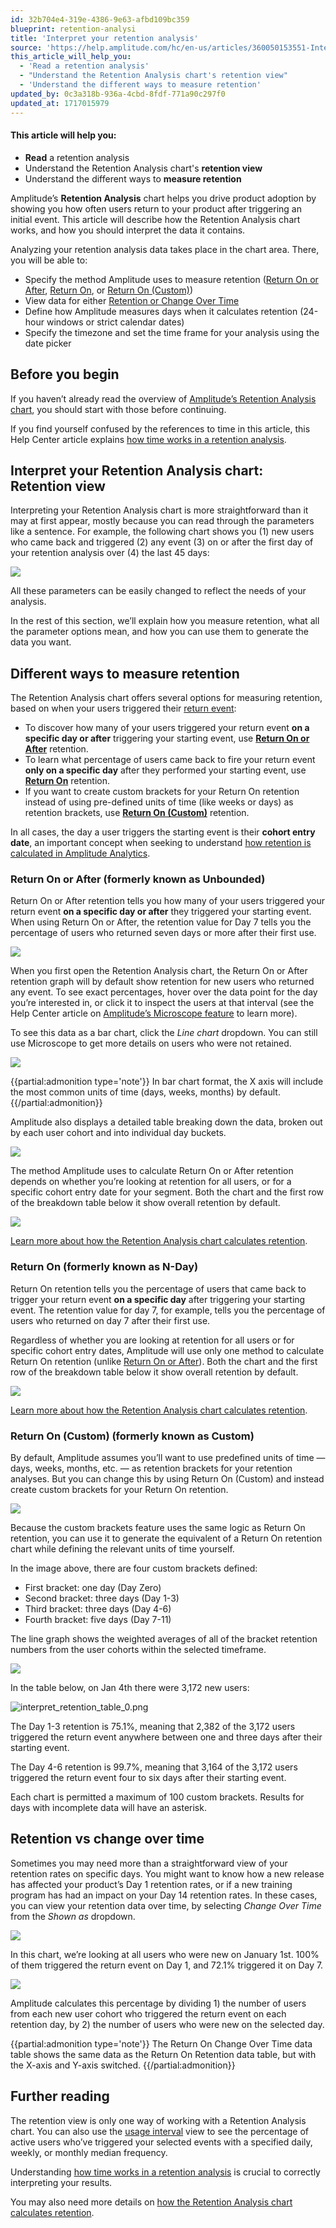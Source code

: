 ```yaml
---
id: 32b704e4-319e-4386-9e63-afbd109bc359
blueprint: retention-analysi
title: 'Interpret your retention analysis'
source: 'https://help.amplitude.com/hc/en-us/articles/360050153551-Interpret-your-retention-analysis'
this_article_will_help_you:
  - 'Read a retention analysis'
  - "Understand the Retention Analysis chart's retention view"
  - 'Understand the different ways to measure retention'
updated_by: 0c3a318b-936a-4cbd-8fdf-771a90c297f0
updated_at: 1717015979
---
```

#### This article will help you:

* **Read** a retention analysis
* Understand the Retention Analysis chart's **retention view**
* Understand the different ways to **measure retention**

Amplitude’s **Retention Analysis** chart helps you drive product adoption by showing you how often users return to your product after triggering an initial event. This article will describe how the Retention Analysis chart works, and how you should interpret the data it contains.

Analyzing your retention analysis data takes place in the chart area. There, you will be able to:

* Specify the method Amplitude uses to measure retention ([Return On or After](#return-on-or-after-formerly-known-as-unbounded), [Return On](#return-on-formerly-known-as-n-dayn), or [Return On (Custom)](#return-on-custom-formerly-known-as-customM))
* View data for either [Retention or Change Over Time](#retention-vs-change-over-time)
* Define how Amplitude measures days when it calculates retention (24-hour windows or strict calendar dates)
* Specify the timezone and set the time frame for your analysis using the date picker

## Before you begin

If you haven’t already read the overview of [Amplitude’s Retention Analysis chart](/analytics/charts/retention-analysis/retention-analysis-build), you should start with those before continuing.

If you find yourself confused by the references to time in this article, this Help Center article explains [how time works in a retention analysis](/analytics/charts/retention-analysis/retention-analysis-time).

## Interpret your Retention Analysis chart: Retention view

Interpreting your Retention Analysis chart is more straightforward than it may at first appear, mostly because you can read through the parameters like a sentence. For example, the following chart shows you (1) new users who came back and triggered (2) any event (3) on or after the first day of your retention analysis over (4) the last 45 days:

![](/output/img/retention-analysis/74DES2Jrsevos_3NFQVcflLDYPUdiRChuZRqCMus-r_OV3iKrStpaxhSDz3WLbenhBk9B7ghd2UKpUZxIvpYMu_DuuysPfbmmO8C_kYjytdx3BcaQ718RPW3FUb6wSNiT01ELWajOExzzVTEAX1Trac)

All these parameters can be easily changed to reflect the needs of your analysis.

In the rest of this section, we’ll explain how you measure retention, what all the parameter options mean, and how you can use them to generate the data you want.

## Different ways to measure retention

The Retention Analysis chart offers several options for measuring retention, based on when your users triggered their [return event](https://help.amplitude.com/hc/en-us/articles/230543327):

* To discover how many of your users triggered your return event **on a specific day or after** triggering your starting event, use [**Return On or After**](#h_01GXB4EFQ2VXSYEZ0CRMF09AJS) retention.
* To learn what percentage of users came back to fire your return event **only on a specific day** after they performed your starting event, use [**Return On**](#h_01GXB4F62TJEH50T03FGGH0HY4) retention.
* If you want to create custom brackets for your Return On retention instead of using pre-defined units of time (like weeks or days) as retention brackets, use [**Return On (Custom)**](#h_01GXB4G5DKK9F46NHPXCP7QAXM) retention.

In all cases, the day a user triggers the starting event is their **cohort entry date**, an important concept when seeking to understand [how retention is calculated in Amplitude Analytics](/analytics/charts/retention-analysis/retention-analysis-calculation).

### Return On or After (formerly known as Unbounded)

Return On or After retention tells you how many of your users triggered your return event **on a specific day or after** they triggered your starting event. When using Return On or After, the retention value for Day 7 tells you the percentage of users who returned seven days or more after their first use.

![](/output/img/retention-analysis/G0je2VZ6bC5-8FgVpR447ORVYTh6K5oioQYWUeGAf4jBgUxbrY73AS90DYAZoGBSJnRC_LGBkcmU5-Nr25uOqnhcAHiQF39zTzsI9OzLLyE61aBwstzxdVReyBmeB4aSZ2AFNUslFYrnnF1T3c1QMpA)

When you first open the Retention Analysis chart, the Return On or After retention graph will by default show retention for new users who returned any event. To see exact percentages, hover over the data point for the day you’re interested in, or click it to inspect the users at that interval (see the Help Center article on [Amplitude’s Microscope feature](/analytics/microscope) to learn more).

To see this data as a bar chart, click the *Line chart* dropdown. You can still use Microscope to get more details on users who were not retained.

![](/output/img/retention-analysis/gth-d_Zj_Z5fVEFTF9pLi-jpzxMMeuxzFJGGGFEG95hKNuWZ5U3VN5vTAsYAzE6HAe491gGmyLTD7eRg42LzdF48B18vIPW69mR4436Ynvt9EfpXx2IFm7LAPDp-TPKfQnZTpZIRynys-xsodwwPMN0)

{{partial:admonition type='note'}}
In bar chart format, the X axis will include the most common units of time (days, weeks, months) by default. 
{{/partial:admonition}}

Amplitude also displays a detailed table breaking down the data, broken out by each user cohort and into individual day buckets.

![](/output/img/retention-analysis/3KUJ9cZEpmZSzFT4nW3EnJx3bI0_RjsTA-2_P0xLxGEX0pBCgfBBf4-4ENWWCg7NKm1NMR78zWuI7b-SH04HDTaGOM0oJFc2OwFEU0rbDRJljqhxBskurC9I3aFRGZrtUPBygOV-ajmfQcT-_Yq4ZAU)

The method Amplitude uses to calculate Return On or After retention depends on whether you’re looking at retention for all users, or for a specific cohort entry date for your segment. Both the chart and the first row of the breakdown table below it show overall retention by default.

![](/output/img/retention-analysis/KgKmhbVAqbTfY3xL01ZIXXwEAvoOhEgTo1gDO0r7wt2Jo-SCaI0vUlg826rnXWCB51t9yEWx7nq971tHC3p87norNkE9TgrpYVYl8eNIpEzqfYTiFt2-322WOuffmIhCXhU86lq_2NdkFc5FuTDDfOs)

[Learn more about how the Retention Analysis chart calculates retention](/analytics/charts/retention-analysis/retention-analysis-calculation).

### Return On (formerly known as N-Day)

Return On retention tells you the percentage of users that came back to trigger your return event **on a specific day** after triggering your starting event. The retention value for day 7, for example, tells you the percentage of users who returned on day 7 after their first use.

Regardless of whether you are looking at retention for all users or for specific cohort entry dates, Amplitude will use only one method to calculate Return On retention (unlike [Return On or After](#h_01GXB4EFQ2VXSYEZ0CRMF09AJS)). Both the chart and the first row of the breakdown table below it show overall retention by default.

![](/output/img/retention-analysis/bRG3OPRhMIRWdC_WcGmL-UrlhHJHoR42SWDFwmzirvTGgdI-p0g4HjFTpa0UtiBoDUhDlIhC6RD4jtv-M3ZkecC11Z-5FCHc8TBGQjwdZ5KydLB_KkuWS_4yH3mbWCNa9fU4uQi5Hj2SXjC5Ug-tvLU)

[Learn more about how the Retention Analysis chart calculates retention](/analytics/charts/retention-analysis/retention-analysis-calculation).

### Return On (Custom) (formerly known as Custom)

By default, Amplitude assumes you’ll want to use predefined units of time — days, weeks, months, etc. — as retention brackets for your retention analyses. But you can change this by using Return On (Custom) and instead create custom brackets for your Return On retention.

![](/output/img/retention-analysis/kkaC2HwoVknNxGVNU9ea2FQasGOvWv0kjjL4xp4RShlvm5hvX8yUyiz3L3eX8LkYt88u7A6fL4fOIGUQvT3pQ6sepIOMY64uKvqDMjiUPz5vb6Rmp7izDWC7ARxdgGRYIp3ONrPwKxGG1fLsemX-_Nk)

Because the custom brackets feature uses the same logic as Return On retention, you can use it to generate the equivalent of a Return On retention chart while defining the relevant units of time yourself. 

In the image above, there are four custom brackets defined:

* First bracket: one day (Day Zero)
* Second bracket: three days (Day 1-3)
* Third bracket: three days (Day 4-6)
* Fourth bracket: five days (Day 7-11)

The line graph shows the weighted averages of all of the bracket retention numbers from the user cohorts within the selected timeframe.

![](/output/img/retention-analysis/xPk8bYZIWfjtWTgFlyAkh6AZEtjwNrmmjHwNO-2Qy5JJZeBSwo-VYz_jwxqcEJ9_Hvs8s85nwK-_WIjLZga2ZEaWrftx9Sj3tdyI-8aVGxvCDPYW_dRLmAGMn6Szv0Rk_S4b59ifcE6kG5BWayuSt0s)

In the table below, on Jan 4th there were 3,172 new users:

![interpret_retention_table_0.png](/output/img/retention-analysis/interpret-retention-table-0-png.png)

The Day 1-3 retention is 75.1%, meaning that 2,382 of the 3,172 users triggered the return event anywhere between one and three days after their starting event.

The Day 4-6 retention is 99.7%, meaning that 3,164 of the 3,172 users triggered the return event four to six days after their starting event.

Each chart is permitted a maximum of 100 custom brackets. Results for days with incomplete data will have an asterisk.

## Retention vs change over time

Sometimes you may need more than a straightforward view of your retention rates on specific days. You might want to know how a new release has affected your product’s Day 1 retention rates, or if a new training program has had an impact on your Day 14 retention rates. In these cases, you can view your retention data over time, by selecting *Change Over Time* from the *Shown as* dropdown.

![](/output/img/retention-analysis/wppKdelVUz71mcpUDdpDnRsoWwnF0JOZqfSBUlwp_YjfNlga71UAoGiXKe8Nj4TlyGg1sxGmu2BmSk3q-uwe9AKbD3d7XGCPquZzzdmOEBoZAA3NDFGza3u9mYQfvE9Os4JVYu7cmj7wkkRq-niT9nY)

In this chart, we’re looking at all users who were new on January 1st. 100% of them triggered the return event on Day 1, and 72.1% triggered it on Day 7.

![](/output/img/retention-analysis/bie2TdPnLluRZk2yMW2X2n7aKX09-koowjpWrDsbWRca8RW-4hhLyJYHIP0sO1TdBBdbpk-_Q9d0kEjSPppMa2iqcO4QpccuQV6sKC_GEoYaFemoA8uDAvFzZH5T_sxJCMWpwQs0XpYKjBdnuCNlQdM)

Amplitude calculates this percentage by dividing 1) the number of users from each new user cohort who triggered the return event on each retention day, by 2) the number of users who were new on the selected day.

{{partial:admonition type='note'}}
 The Return On Change Over Time data table shows the same data as the Return On Retention data table, but with the X-axis and Y-axis switched.
{{/partial:admonition}}

## Further reading

The retention view is only one way of working with a Retention Analysis chart. You can also use the [usage interval](/analytics/charts/retention-analysis/retention-analysis-interpret-usage) view to see the percentage of active users who’ve triggered your selected events with a specified daily, weekly, or monthly median frequency.

Understanding [how time works in a retention analysis](/analytics/charts/retention-analysis/retention-analysis-time) is crucial to correctly interpreting your results.

You may also need more details on [how the Retention Analysis chart calculates retention](/analytics/charts/retention-analysis/retention-analysis-calculation).